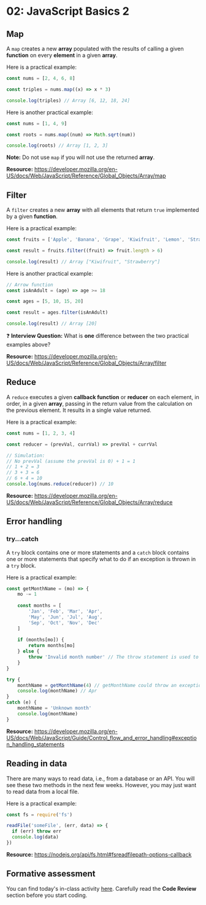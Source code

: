 # 02: JavaScript Basics 2

## Map

A `map` creates a new **array** populated with the results of calling a given **function** on every **element** in a given **array**.

Here is a practical example:

```javascript
const nums = [2, 4, 6, 8]

const triples = nums.map((x) => x * 3)

console.log(triples) // Array [6, 12, 18, 24]
```

Here is another practical example:

```javascript
const nums = [1, 4, 9]

const roots = nums.map((num) => Math.sqrt(num))

console.log(roots) // Array [1, 2, 3]
```

**Note:** Do not use `map` if you will not use the returned **array**.

**Resource:** <https://developer.mozilla.org/en-US/docs/Web/JavaScript/Reference/Global_Objects/Array/map>

## Filter

A `filter` creates a new **array** with all elements that return `true` implemented by a given **function**.

Here is a practical example:

```javascript
const fruits = ['Apple', 'Banana', 'Grape', 'Kiwifruit', 'Lemon', 'Strawberry']

const result = fruits.filter((fruit) => fruit.length > 6)

console.log(result) // Array ["Kiwifruit", "Strawberry"]
```

Here is another practical example:

```javascript
// Arrow function
const isAnAdult = (age) => age >= 18

const ages = [5, 10, 15, 20]

const result = ages.filter(isAnAdult)

console.log(result) // Array [20]
```

:question: **Interview Question:** What is **one** difference between the two practical examples above?

**Resource:** <https://developer.mozilla.org/en-US/docs/Web/JavaScript/Reference/Global_Objects/Array/filter>

## Reduce

A `reduce` executes a given **callback function** or **reducer** on each element, in order, in a given **array**, passing in the return value from the calculation on the previous element. It results in a single value returned.

Here is a practical example:

```javascript
const nums = [1, 2, 3, 4]

const reducer = (prevVal, currVal) => prevVal + currVal

// Simulation: 
// No prevVal (assume the prevVal is 0) + 1 = 1 
// 1 + 2 = 3
// 3 + 3 = 6
// 6 + 4 = 10
console.log(nums.reduce(reducer)) // 10
```

**Resource:** <https://developer.mozilla.org/en-US/docs/Web/JavaScript/Reference/Global_Objects/Array/reduce>

## Error handling

### try...catch

A `try` block contains one or more statements and a `catch` block contains one or more statements that specify what to do if an exception is thrown in a `try` block.

Here is a practical example:

```javascript
const getMonthName = (mo) => {
    mo -= 1
    
    const months = [
        'Jan', 'Feb', 'Mar', 'Apr', 
        'May', 'Jun', 'Jul', 'Aug', 
        'Sep', 'Oct', 'Nov', 'Dec'
    ]
    
    if (months[mo]) {
        return months[mo]
    } else {
        throw 'Invalid month number' // The throw statement is used to throw an exception
    }
}

try { 
    monthName = getMonthName(4) // getMonthName could throw an exception
    console.log(monthName) // Apr
}
catch (e) {
    monthName = 'Unknown month'
    console.log(monthName)
}
```

**Resource:** <https://developer.mozilla.org/en-US/docs/Web/JavaScript/Guide/Control_flow_and_error_handling#exception_handling_statements>

## Reading in data

There are many ways to read data, i.e., from a database or an API. You will see these two methods in the next few weeks. However, you may just want to read data from a local file.

Here is a practical example:

```javascript
const fs = require('fs')

readFile('someFile', (err, data) => {
  if (err) throw err
  console.log(data)
})
```

**Resource:** <https://nodejs.org/api/fs.html#fsreadfilepath-options-callback>

## Formative assessment

You can find today's in-class activity [here](https://github.com/otago-polytechnic-bit-courses/ID607001-intro-app-dev-concepts/blob/master/in-class-activities/in-class-activity-es6-basics-2.pdf). Carefully read the **Code Review** section before you start coding.
